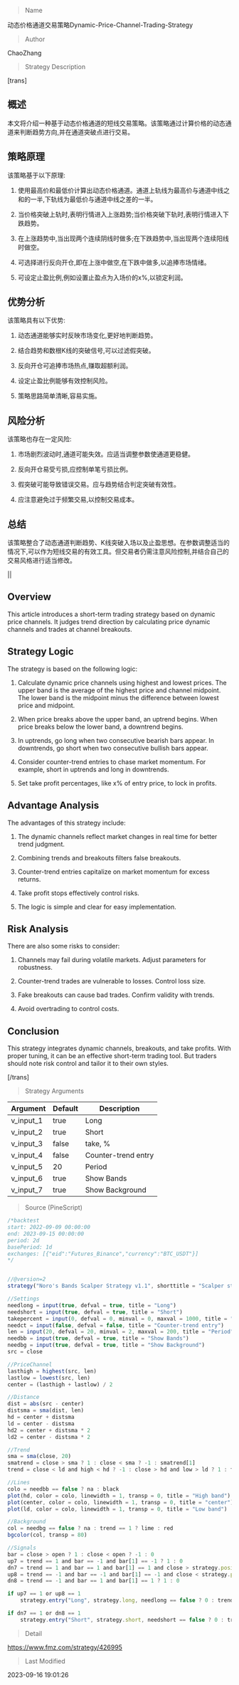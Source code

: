 
> Name

动态价格通道交易策略Dynamic-Price-Channel-Trading-Strategy

> Author

ChaoZhang

> Strategy Description

[trans]

## 概述

本文将介绍一种基于动态价格通道的短线交易策略。该策略通过计算价格的动态通道来判断趋势方向,并在通道突破点进行交易。

## 策略原理

该策略基于以下原理:

1. 使用最高价和最低价计算出动态价格通道。通道上轨线为最高价与通道中线之和的一半,下轨线为最低价与通道中线之差的一半。

2. 当价格突破上轨时,表明行情进入上涨趋势;当价格突破下轨时,表明行情进入下跌趋势。

3. 在上涨趋势中,当出现两个连续阴线时做多;在下跌趋势中,当出现两个连续阳线时做空。

4. 可选择进行反向开仓,即在上涨中做空,在下跌中做多,以追捧市场情绪。 

5. 可设定止盈比例,例如设置止盈点为入场价的x%,以锁定利润。

## 优势分析

该策略具有以下优势:

1. 动态通道能够实时反映市场变化,更好地判断趋势。

2. 结合趋势和数根K线的突破信号,可以过滤假突破。

3. 反向开仓可追捧市场热点,赚取超额利润。

4. 设定止盈比例能够有效控制风险。

5. 策略思路简单清晰,容易实施。

## 风险分析

该策略也存在一定风险:

1. 市场剧烈波动时,通道可能失效。应适当调整参数使通道更稳健。

2. 反向开仓易受亏损,应控制单笔亏损比例。

3. 假突破可能导致错误交易。应与趋势结合判定突破有效性。 

4. 应注意避免过于频繁交易,以控制交易成本。

## 总结

该策略整合了动态通道判断趋势、K线突破入场以及止盈思想。在参数调整适当的情况下,可以作为短线交易的有效工具。但交易者仍需注意风险控制,并结合自己的交易风格进行适当修改。

||

## Overview

This article introduces a short-term trading strategy based on dynamic price channels. It judges trend direction by calculating price dynamic channels and trades at channel breakouts.

## Strategy Logic

The strategy is based on the following logic:

1. Calculate dynamic price channels using highest and lowest prices. The upper band is the average of the highest price and channel midpoint. The lower band is the midpoint minus the difference between lowest price and midpoint.  

2. When price breaks above the upper band, an uptrend begins. When price breaks below the lower band, a downtrend begins.

3. In uptrends, go long when two consecutive bearish bars appear. In downtrends, go short when two consecutive bullish bars appear. 

4. Consider counter-trend entries to chase market momentum. For example, short in uptrends and long in downtrends.

5. Set take profit percentages, like x% of entry price, to lock in profits.

## Advantage Analysis 

The advantages of this strategy include:

1. The dynamic channels reflect market changes in real time for better trend judgment.

2. Combining trends and breakouts filters false breakouts. 

3. Counter-trend entries capitalize on market momentum for excess returns.

4. Take profit stops effectively control risks. 

5. The logic is simple and clear for easy implementation.

## Risk Analysis

There are also some risks to consider:

1. Channels may fail during volatile markets. Adjust parameters for robustness.

2. Counter-trend trades are vulnerable to losses. Control loss size.

3. Fake breakouts can cause bad trades. Confirm validity with trends.

4. Avoid overtrading to control costs.

## Conclusion

This strategy integrates dynamic channels, breakouts, and take profits. With proper tuning, it can be an effective short-term trading tool. But traders should note risk control and tailor it to their own styles.

[/trans]

> Strategy Arguments



|Argument|Default|Description|
|----|----|----|
|v_input_1|true|Long|
|v_input_2|true|Short|
|v_input_3|false|take, %|
|v_input_4|false|Counter-trend entry|
|v_input_5|20|Period|
|v_input_6|true|Show Bands|
|v_input_7|true|Show Background|


> Source (PineScript)

``` javascript
/*backtest
start: 2022-09-09 00:00:00
end: 2023-09-15 00:00:00
period: 2d
basePeriod: 1d
exchanges: [{"eid":"Futures_Binance","currency":"BTC_USDT"}]
*/


//@version=2
strategy("Noro's Bands Scalper Strategy v1.1", shorttitle = "Scalper str 1.1", overlay=true, default_qty_type = strategy.percent_of_equity, default_qty_value=100.0, pyramiding=0)

//Settings
needlong = input(true, defval = true, title = "Long")
needshort = input(true, defval = true, title = "Short")
takepercent = input(0, defval = 0, minval = 0, maxval = 1000, title = "take, %")
needct = input(false, defval = false, title = "Counter-trend entry")
len = input(20, defval = 20, minval = 2, maxval = 200, title = "Period")
needbb = input(true, defval = true, title = "Show Bands")
needbg = input(true, defval = true, title = "Show Background")
src = close

//PriceChannel
lasthigh = highest(src, len)
lastlow = lowest(src, len)
center = (lasthigh + lastlow) / 2

//Distance
dist = abs(src - center)
distsma = sma(dist, len)
hd = center + distsma
ld = center - distsma
hd2 = center + distsma * 2
ld2 = center - distsma * 2

//Trend
sma = sma(close, 20)
smatrend = close > sma ? 1 : close < sma ? -1 : smatrend[1]
trend = close < ld and high < hd ? -1 : close > hd and low > ld ? 1 : trend[1]

//Lines
colo = needbb == false ? na : black
plot(hd, color = colo, linewidth = 1, transp = 0, title = "High band")
plot(center, color = colo, linewidth = 1, transp = 0, title = "center")
plot(ld, color = colo, linewidth = 1, transp = 0, title = "Low band")

//Background
col = needbg == false ? na : trend == 1 ? lime : red
bgcolor(col, transp = 80)

//Signals
bar = close > open ? 1 : close < open ? -1 : 0
up7 = trend == 1 and bar == -1 and bar[1] == -1 ? 1 : 0
dn7 = trend == 1 and bar == 1 and bar[1] == 1 and close > strategy.position_avg_price * (100 + takepercent) / 100 ? 1 : 0
up8 = trend == -1 and bar == -1 and bar[1] == -1 and close < strategy.position_avg_price * (100 - takepercent) / 100 ? 1 : 0
dn8 = trend == -1 and bar == 1 and bar[1] == 1 ? 1 : 0

if up7 == 1 or up8 == 1
    strategy.entry("Long", strategy.long, needlong == false ? 0 : trend == -1 and needct == false ? 0 : na)

if dn7 == 1 or dn8 == 1
    strategy.entry("Short", strategy.short, needshort == false ? 0 : trend == 1 and needct == false ? 0 : na)
```

> Detail

https://www.fmz.com/strategy/426995

> Last Modified

2023-09-16 19:01:26
